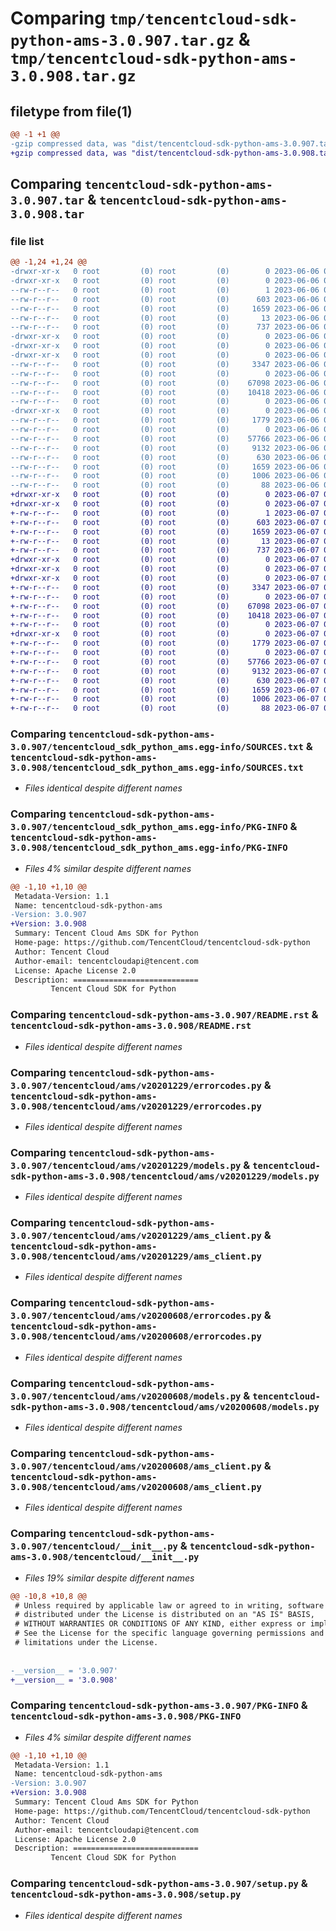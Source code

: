 # Comparing `tmp/tencentcloud-sdk-python-ams-3.0.907.tar.gz` & `tmp/tencentcloud-sdk-python-ams-3.0.908.tar.gz`

## filetype from file(1)

```diff
@@ -1 +1 @@
-gzip compressed data, was "dist/tencentcloud-sdk-python-ams-3.0.907.tar", last modified: Tue Jun  6 02:17:55 2023, max compression
+gzip compressed data, was "dist/tencentcloud-sdk-python-ams-3.0.908.tar", last modified: Wed Jun  7 00:14:52 2023, max compression
```

## Comparing `tencentcloud-sdk-python-ams-3.0.907.tar` & `tencentcloud-sdk-python-ams-3.0.908.tar`

### file list

```diff
@@ -1,24 +1,24 @@
-drwxr-xr-x   0 root         (0) root         (0)        0 2023-06-06 02:17:55.000000 tencentcloud-sdk-python-ams-3.0.907/
-drwxr-xr-x   0 root         (0) root         (0)        0 2023-06-06 02:17:55.000000 tencentcloud-sdk-python-ams-3.0.907/tencentcloud_sdk_python_ams.egg-info/
--rw-r--r--   0 root         (0) root         (0)        1 2023-06-06 02:17:55.000000 tencentcloud-sdk-python-ams-3.0.907/tencentcloud_sdk_python_ams.egg-info/dependency_links.txt
--rw-r--r--   0 root         (0) root         (0)      603 2023-06-06 02:17:55.000000 tencentcloud-sdk-python-ams-3.0.907/tencentcloud_sdk_python_ams.egg-info/SOURCES.txt
--rw-r--r--   0 root         (0) root         (0)     1659 2023-06-06 02:17:55.000000 tencentcloud-sdk-python-ams-3.0.907/tencentcloud_sdk_python_ams.egg-info/PKG-INFO
--rw-r--r--   0 root         (0) root         (0)       13 2023-06-06 02:17:55.000000 tencentcloud-sdk-python-ams-3.0.907/tencentcloud_sdk_python_ams.egg-info/top_level.txt
--rw-r--r--   0 root         (0) root         (0)      737 2023-06-06 02:17:55.000000 tencentcloud-sdk-python-ams-3.0.907/README.rst
-drwxr-xr-x   0 root         (0) root         (0)        0 2023-06-06 02:17:55.000000 tencentcloud-sdk-python-ams-3.0.907/tencentcloud/
-drwxr-xr-x   0 root         (0) root         (0)        0 2023-06-06 02:17:55.000000 tencentcloud-sdk-python-ams-3.0.907/tencentcloud/ams/
-drwxr-xr-x   0 root         (0) root         (0)        0 2023-06-06 02:17:55.000000 tencentcloud-sdk-python-ams-3.0.907/tencentcloud/ams/v20201229/
--rw-r--r--   0 root         (0) root         (0)     3347 2023-06-06 02:17:55.000000 tencentcloud-sdk-python-ams-3.0.907/tencentcloud/ams/v20201229/errorcodes.py
--rw-r--r--   0 root         (0) root         (0)        0 2023-06-06 02:17:55.000000 tencentcloud-sdk-python-ams-3.0.907/tencentcloud/ams/v20201229/__init__.py
--rw-r--r--   0 root         (0) root         (0)    67098 2023-06-06 02:17:55.000000 tencentcloud-sdk-python-ams-3.0.907/tencentcloud/ams/v20201229/models.py
--rw-r--r--   0 root         (0) root         (0)    10418 2023-06-06 02:17:55.000000 tencentcloud-sdk-python-ams-3.0.907/tencentcloud/ams/v20201229/ams_client.py
--rw-r--r--   0 root         (0) root         (0)        0 2023-06-06 02:17:55.000000 tencentcloud-sdk-python-ams-3.0.907/tencentcloud/ams/__init__.py
-drwxr-xr-x   0 root         (0) root         (0)        0 2023-06-06 02:17:55.000000 tencentcloud-sdk-python-ams-3.0.907/tencentcloud/ams/v20200608/
--rw-r--r--   0 root         (0) root         (0)     1779 2023-06-06 02:17:55.000000 tencentcloud-sdk-python-ams-3.0.907/tencentcloud/ams/v20200608/errorcodes.py
--rw-r--r--   0 root         (0) root         (0)        0 2023-06-06 02:17:55.000000 tencentcloud-sdk-python-ams-3.0.907/tencentcloud/ams/v20200608/__init__.py
--rw-r--r--   0 root         (0) root         (0)    57766 2023-06-06 02:17:55.000000 tencentcloud-sdk-python-ams-3.0.907/tencentcloud/ams/v20200608/models.py
--rw-r--r--   0 root         (0) root         (0)     9132 2023-06-06 02:17:55.000000 tencentcloud-sdk-python-ams-3.0.907/tencentcloud/ams/v20200608/ams_client.py
--rw-r--r--   0 root         (0) root         (0)      630 2023-06-06 02:17:55.000000 tencentcloud-sdk-python-ams-3.0.907/tencentcloud/__init__.py
--rw-r--r--   0 root         (0) root         (0)     1659 2023-06-06 02:17:55.000000 tencentcloud-sdk-python-ams-3.0.907/PKG-INFO
--rw-r--r--   0 root         (0) root         (0)     1006 2023-06-06 02:17:55.000000 tencentcloud-sdk-python-ams-3.0.907/setup.py
--rw-r--r--   0 root         (0) root         (0)       88 2023-06-06 02:17:55.000000 tencentcloud-sdk-python-ams-3.0.907/setup.cfg
+drwxr-xr-x   0 root         (0) root         (0)        0 2023-06-07 00:14:51.000000 tencentcloud-sdk-python-ams-3.0.908/
+drwxr-xr-x   0 root         (0) root         (0)        0 2023-06-07 00:14:51.000000 tencentcloud-sdk-python-ams-3.0.908/tencentcloud_sdk_python_ams.egg-info/
+-rw-r--r--   0 root         (0) root         (0)        1 2023-06-07 00:14:51.000000 tencentcloud-sdk-python-ams-3.0.908/tencentcloud_sdk_python_ams.egg-info/dependency_links.txt
+-rw-r--r--   0 root         (0) root         (0)      603 2023-06-07 00:14:51.000000 tencentcloud-sdk-python-ams-3.0.908/tencentcloud_sdk_python_ams.egg-info/SOURCES.txt
+-rw-r--r--   0 root         (0) root         (0)     1659 2023-06-07 00:14:51.000000 tencentcloud-sdk-python-ams-3.0.908/tencentcloud_sdk_python_ams.egg-info/PKG-INFO
+-rw-r--r--   0 root         (0) root         (0)       13 2023-06-07 00:14:51.000000 tencentcloud-sdk-python-ams-3.0.908/tencentcloud_sdk_python_ams.egg-info/top_level.txt
+-rw-r--r--   0 root         (0) root         (0)      737 2023-06-07 00:14:48.000000 tencentcloud-sdk-python-ams-3.0.908/README.rst
+drwxr-xr-x   0 root         (0) root         (0)        0 2023-06-07 00:14:51.000000 tencentcloud-sdk-python-ams-3.0.908/tencentcloud/
+drwxr-xr-x   0 root         (0) root         (0)        0 2023-06-07 00:14:51.000000 tencentcloud-sdk-python-ams-3.0.908/tencentcloud/ams/
+drwxr-xr-x   0 root         (0) root         (0)        0 2023-06-07 00:14:51.000000 tencentcloud-sdk-python-ams-3.0.908/tencentcloud/ams/v20201229/
+-rw-r--r--   0 root         (0) root         (0)     3347 2023-06-07 00:14:48.000000 tencentcloud-sdk-python-ams-3.0.908/tencentcloud/ams/v20201229/errorcodes.py
+-rw-r--r--   0 root         (0) root         (0)        0 2023-06-07 00:14:48.000000 tencentcloud-sdk-python-ams-3.0.908/tencentcloud/ams/v20201229/__init__.py
+-rw-r--r--   0 root         (0) root         (0)    67098 2023-06-07 00:14:48.000000 tencentcloud-sdk-python-ams-3.0.908/tencentcloud/ams/v20201229/models.py
+-rw-r--r--   0 root         (0) root         (0)    10418 2023-06-07 00:14:48.000000 tencentcloud-sdk-python-ams-3.0.908/tencentcloud/ams/v20201229/ams_client.py
+-rw-r--r--   0 root         (0) root         (0)        0 2023-06-07 00:14:48.000000 tencentcloud-sdk-python-ams-3.0.908/tencentcloud/ams/__init__.py
+drwxr-xr-x   0 root         (0) root         (0)        0 2023-06-07 00:14:51.000000 tencentcloud-sdk-python-ams-3.0.908/tencentcloud/ams/v20200608/
+-rw-r--r--   0 root         (0) root         (0)     1779 2023-06-07 00:14:48.000000 tencentcloud-sdk-python-ams-3.0.908/tencentcloud/ams/v20200608/errorcodes.py
+-rw-r--r--   0 root         (0) root         (0)        0 2023-06-07 00:14:48.000000 tencentcloud-sdk-python-ams-3.0.908/tencentcloud/ams/v20200608/__init__.py
+-rw-r--r--   0 root         (0) root         (0)    57766 2023-06-07 00:14:48.000000 tencentcloud-sdk-python-ams-3.0.908/tencentcloud/ams/v20200608/models.py
+-rw-r--r--   0 root         (0) root         (0)     9132 2023-06-07 00:14:48.000000 tencentcloud-sdk-python-ams-3.0.908/tencentcloud/ams/v20200608/ams_client.py
+-rw-r--r--   0 root         (0) root         (0)      630 2023-06-07 00:14:48.000000 tencentcloud-sdk-python-ams-3.0.908/tencentcloud/__init__.py
+-rw-r--r--   0 root         (0) root         (0)     1659 2023-06-07 00:14:51.000000 tencentcloud-sdk-python-ams-3.0.908/PKG-INFO
+-rw-r--r--   0 root         (0) root         (0)     1006 2023-06-07 00:14:48.000000 tencentcloud-sdk-python-ams-3.0.908/setup.py
+-rw-r--r--   0 root         (0) root         (0)       88 2023-06-07 00:14:51.000000 tencentcloud-sdk-python-ams-3.0.908/setup.cfg
```

### Comparing `tencentcloud-sdk-python-ams-3.0.907/tencentcloud_sdk_python_ams.egg-info/SOURCES.txt` & `tencentcloud-sdk-python-ams-3.0.908/tencentcloud_sdk_python_ams.egg-info/SOURCES.txt`

 * *Files identical despite different names*

### Comparing `tencentcloud-sdk-python-ams-3.0.907/tencentcloud_sdk_python_ams.egg-info/PKG-INFO` & `tencentcloud-sdk-python-ams-3.0.908/tencentcloud_sdk_python_ams.egg-info/PKG-INFO`

 * *Files 4% similar despite different names*

```diff
@@ -1,10 +1,10 @@
 Metadata-Version: 1.1
 Name: tencentcloud-sdk-python-ams
-Version: 3.0.907
+Version: 3.0.908
 Summary: Tencent Cloud Ams SDK for Python
 Home-page: https://github.com/TencentCloud/tencentcloud-sdk-python
 Author: Tencent Cloud
 Author-email: tencentcloudapi@tencent.com
 License: Apache License 2.0
 Description: ============================
         Tencent Cloud SDK for Python
```

### Comparing `tencentcloud-sdk-python-ams-3.0.907/README.rst` & `tencentcloud-sdk-python-ams-3.0.908/README.rst`

 * *Files identical despite different names*

### Comparing `tencentcloud-sdk-python-ams-3.0.907/tencentcloud/ams/v20201229/errorcodes.py` & `tencentcloud-sdk-python-ams-3.0.908/tencentcloud/ams/v20201229/errorcodes.py`

 * *Files identical despite different names*

### Comparing `tencentcloud-sdk-python-ams-3.0.907/tencentcloud/ams/v20201229/models.py` & `tencentcloud-sdk-python-ams-3.0.908/tencentcloud/ams/v20201229/models.py`

 * *Files identical despite different names*

### Comparing `tencentcloud-sdk-python-ams-3.0.907/tencentcloud/ams/v20201229/ams_client.py` & `tencentcloud-sdk-python-ams-3.0.908/tencentcloud/ams/v20201229/ams_client.py`

 * *Files identical despite different names*

### Comparing `tencentcloud-sdk-python-ams-3.0.907/tencentcloud/ams/v20200608/errorcodes.py` & `tencentcloud-sdk-python-ams-3.0.908/tencentcloud/ams/v20200608/errorcodes.py`

 * *Files identical despite different names*

### Comparing `tencentcloud-sdk-python-ams-3.0.907/tencentcloud/ams/v20200608/models.py` & `tencentcloud-sdk-python-ams-3.0.908/tencentcloud/ams/v20200608/models.py`

 * *Files identical despite different names*

### Comparing `tencentcloud-sdk-python-ams-3.0.907/tencentcloud/ams/v20200608/ams_client.py` & `tencentcloud-sdk-python-ams-3.0.908/tencentcloud/ams/v20200608/ams_client.py`

 * *Files identical despite different names*

### Comparing `tencentcloud-sdk-python-ams-3.0.907/tencentcloud/__init__.py` & `tencentcloud-sdk-python-ams-3.0.908/tencentcloud/__init__.py`

 * *Files 19% similar despite different names*

```diff
@@ -10,8 +10,8 @@
 # Unless required by applicable law or agreed to in writing, software
 # distributed under the License is distributed on an "AS IS" BASIS,
 # WITHOUT WARRANTIES OR CONDITIONS OF ANY KIND, either express or implied.
 # See the License for the specific language governing permissions and
 # limitations under the License.
 
 
-__version__ = '3.0.907'
+__version__ = '3.0.908'
```

### Comparing `tencentcloud-sdk-python-ams-3.0.907/PKG-INFO` & `tencentcloud-sdk-python-ams-3.0.908/PKG-INFO`

 * *Files 4% similar despite different names*

```diff
@@ -1,10 +1,10 @@
 Metadata-Version: 1.1
 Name: tencentcloud-sdk-python-ams
-Version: 3.0.907
+Version: 3.0.908
 Summary: Tencent Cloud Ams SDK for Python
 Home-page: https://github.com/TencentCloud/tencentcloud-sdk-python
 Author: Tencent Cloud
 Author-email: tencentcloudapi@tencent.com
 License: Apache License 2.0
 Description: ============================
         Tencent Cloud SDK for Python
```

### Comparing `tencentcloud-sdk-python-ams-3.0.907/setup.py` & `tencentcloud-sdk-python-ams-3.0.908/setup.py`

 * *Files identical despite different names*

